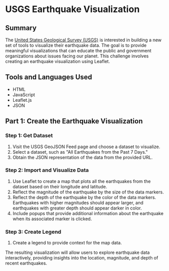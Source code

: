 # USGS Earthquake Visualization

## Summary
The [United States Geological Survey (USGS)](https://earthquake.usgs.gov/earthquakes/feed/v1.0/geojson.php) is interested in building a new set of tools to visualize their earthquake data. The goal is to provide meaningful visualizations that can educate the public and government organizations about issues facing our planet. This challenge involves creating an earthquake visualization using Leaflet.

## Tools and Languages Used
- HTML
- JavaScript
- Leaflet.js
- JSON

## Part 1: Create the Earthquake Visualization
### Step 1: Get Dataset
1. Visit the USGS GeoJSON Feed page and choose a dataset to visualize.
2. Select a dataset, such as "All Earthquakes from the Past 7 Days."
3. Obtain the JSON representation of the data from the provided URL.

### Step 2: Import and Visualize Data
1. Use Leaflet to create a map that plots all the earthquakes from the dataset based on their longitude and latitude.
2. Reflect the magnitude of the earthquake by the size of the data markers.
3. Reflect the depth of the earthquake by the color of the data markers. Earthquakes with higher magnitudes should appear larger, and earthquakes with greater depth should appear darker in color.
4. Include popups that provide additional information about the earthquake when its associated marker is clicked.

### Step 3: Create Legend
1. Create a legend to provide context for the map data.

The resulting visualization will allow users to explore earthquake data interactively, providing insights into the location, magnitude, and depth of recent earthquakes.
